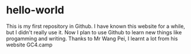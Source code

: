 # hello-world
This is my first repository in Github.
I have known this website for a while, but I didn't really use it. Now I plan to use Github to learn new things like progamming and writing.
Thanks to Mr Wang Pei, I learnt a lot from his website GC4.camp
